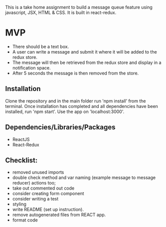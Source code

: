 This is a take home assignment to build a message queue feature using javascript, JSX, HTML & CSS. It is built in react-redux.

# MVP
- There should be a text box.
- A user can write a message and submit it where it will be added to the redux store.
- The message will then be retrieved from the redux store and display in a notification space.
- After 5 seconds the message is then removed from the store.

## Installation

Clone the repository and in the main folder run 'npm install' from the terminal. Once installation has completed and all dependencies have been installed, run 'npm start'. Use the app on 'localhost:3000'.

## Dependencies/Libraries/Packages

 - ReactJS
 - React-Redux

## Checklist:

- removed unused imports
- double check method and var naming (example message to message reducer) actions too;
- take out commented out code
- consider creating form component
- consider writing a test
- styling
- write README (set up instruction).
- remove autogenerated files from REACT app.
- format code